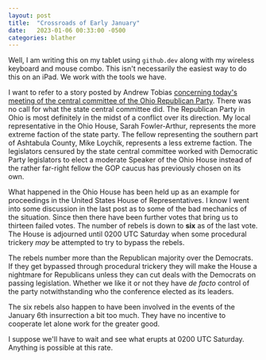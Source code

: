 ```yaml
---
layout: post
title:  "Crossroads of Early January"
date:   2023-01-06 00:33:00 -0500
categories: blather
---
```

Well, I am writing this on my tablet using `github.dev` along with my wireless keyboard and mouse combo.  This isn't necessarily the easiest way to do this on an iPad.  We work with the tools we have.

I want to refer to a story posted by Andrew Tobias [concerning today's meeting of the central committee of the Ohio Republican Party](https://www.cleveland.com/news/2023/01/ohio-republican-party-passes-resolution-condemning-22-gop-lawmakers-over-bipartisan-ohio-house-speaker-vote.html).  There was no call for what the state central committee did.  The Republican Party in Ohio is most definitely in the midst of a conflict over its direction.  My local representative in the Ohio House, Sarah Fowler-Arthur, represents the more extreme faction of the state party.  The fellow representing the southern part of Ashtabula County, Mike Loychik, represents a less extreme faction.  The legislators censured by the state central committee worked with Democratic Party legislators to elect a moderate Speaker of the Ohio House instead of the rather far-right fellow the GOP caucus has previously chosen on its own.

What happened in the Ohio House has been held up as an example for proceedings in the United States House of Representatives.  I know I went into some discussion in the last post as to some of the bad mechanics of the situation.  Since then there have been further votes that bring us to thirteen failed votes.  The number of rebels is down to **six** as of the last vote.  The House is adjourned until 0200 UTC Saturday when some procedural trickery *may* be attempted to try to bypass the rebels.

The rebels number more than the Republican majority over the Democrats.  If they get bypassed through procedural trickery they will make the House a nightmare for Republicans unless they can cut deals with the Democrats on passing legislation.  Whether we like it or not they have *de facto* control of the party notwithstanding who the conference elected as its leaders.

The six rebels also happen to have been involved in the events of the January 6th insurrection a bit too much.  They have no incentive to cooperate let alone work for the greater good.

I suppose we'll have to wait and see what erupts at 0200 UTC Saturday.  Anything is possible at this rate.
